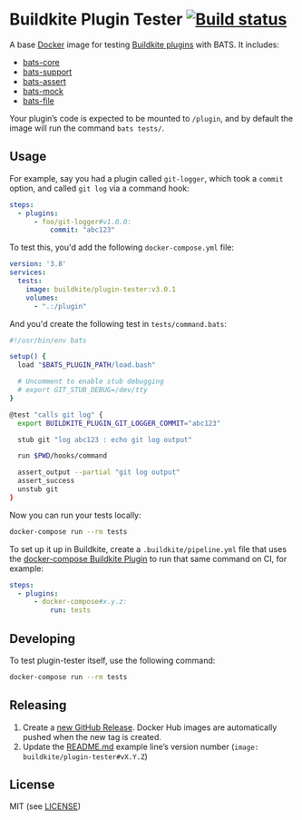 # Buildkite Plugin Tester [![Build status](https://badge.buildkite.com/f6ce96d897af406221809efe925c0808cc49cdcf5b91771ce0.svg?branch=main)](https://buildkite.com/buildkite/plugin-tester)

A base [Docker](https://www.docker.com/) image for testing [Buildkite plugins](https://buildkite.com/docs/agent/v3/plugins) with BATS. It includes:

* [bats-core](https://github.com/bats-core/bats-core)
* [bats-support](https://github.com/bats-core/bats-support)
* [bats-assert](https://github.com/bats-core/bats-assert)
* [bats-mock](https://github.com/buildkite-plugins/bats-mock)
* [bats-file](https://github.com/bats-core/bats-file)

Your plugin’s code is expected to be mounted to `/plugin`, and by default the image will run the command `bats tests/`.

## Usage

For example, say you had a plugin called `git-logger`, which took a `commit` option, and called `git log` via a command hook:

```yml
steps:
  - plugins:
      - foo/git-logger#v1.0.0:
          commit: "abc123"
```

To test this, you'd add the following `docker-compose.yml` file:

```yml
version: '3.8'
services:
  tests:
    image: buildkite/plugin-tester:v3.0.1
    volumes:
      - ".:/plugin"
```

And you'd create the following test in `tests/command.bats`:

```bash
#!/usr/bin/env bats

setup() {
  load "$BATS_PLUGIN_PATH/load.bash"

  # Uncomment to enable stub debugging
  # export GIT_STUB_DEBUG=/dev/tty
}

@test "calls git log" {
  export BUILDKITE_PLUGIN_GIT_LOGGER_COMMIT="abc123"

  stub git "log abc123 : echo git log output"

  run $PWD/hooks/command

  assert_output --partial "git log output"
  assert_success
  unstub git
}
```

Now you can run your tests locally:

```bash
docker-compose run --rm tests
```

To set up it up in Buildkite, create a `.buildkite/pipeline.yml` file that uses the [docker-compose Buildkite Plugin](https://github.com/buildkite-plugins/docker-compose-buildkite-plugin) to run that same command on CI, for example:

```yml
steps:
  - plugins:
      - docker-compose#x.y.z:
          run: tests
```

## Developing

To test plugin-tester itself, use the following command:

```bash
docker-compose run --rm tests
```

## Releasing

1. Create a [new GitHub Release](https://github.com/buildkite-plugins/buildkite-plugin-tester/releases/new). Docker Hub images are automatically pushed when the new tag is created.
2. Update the [README.md](https://github.com/buildkite-plugins/buildkite-plugin-tester/edit/main/README.md) example line’s version number (`image: buildkite/plugin-tester#vX.Y.Z`)

## License

MIT (see [LICENSE](LICENSE))
